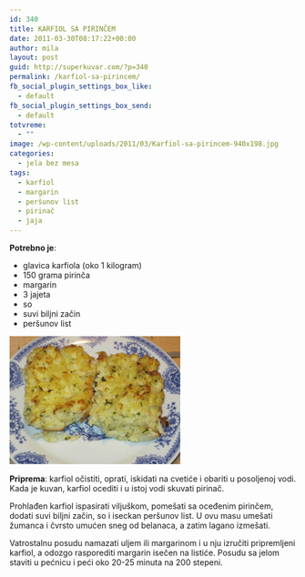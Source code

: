 ```yaml
---
id: 340
title: KARFIOL SA PIRINČEM
date: 2011-03-30T08:17:22+00:00
author: mila
layout: post
guid: http://superkuvar.com/?p=340
permalink: /karfiol-sa-pirincem/
fb_social_plugin_settings_box_like:
  - default
fb_social_plugin_settings_box_send:
  - default
totvreme:
  - ""
image: /wp-content/uploads/2011/03/Karfiol-sa-pirincem-940x198.jpg
categories:
  - jela bez mesa
tags:
  - karfiol
  - margarin
  - peršunov list
  - pirinač
  - jaja
---
```

**Potrebno je**:

  * glavica karfiola (oko 1 kilogram)
  * 150 grama pirinča
  * margarin
  * 3 jajeta
  * so
  * suvi biljni začin
  * peršunov list

<img class="alignnone size-medium wp-image-4499" title="Karfiol sa pirincem" src="/wp-content/uploads/2011/03/Karfiol-sa-pirincem-1024x768.jpg" alt="" width="300" height="225" /> 

**Priprema**: karfiol očistiti, oprati, iskidati na cvetiće i obariti u posoljenoj vodi. Kada je kuvan, karfiol ocediti i u istoj vodi skuvati pirinač.

Prohlađen karfiol ispasirati viljuškom, pomešati sa oceđenim pirinčem, dodati suvi biljni začin, so i iseckan peršunov list. U ovu masu umešati žumanca i čvrsto umućen sneg od belanaca, a zatim lagano izmešati.

Vatrostalnu posudu namazati uljem ili margarinom i u nju izručiti pripremljeni karfiol, a odozgo rasporediti margarin isečen na listiće. Posudu sa jelom staviti u pećnicu i peći oko 20-25 minuta na 200 stepeni.